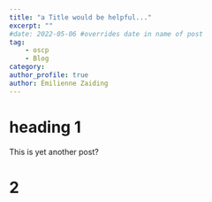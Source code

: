 ```yaml
---
title: "a Title would be helpful..."
excerpt: ""
#date: 2022-05-06 #overrides date in name of post
tag: 
    - oscp
    - Blog
category: 
author_profile: true
author: Èmilienne Zaiding
---
```

# heading 1


This is yet another post?

# 2